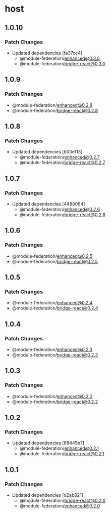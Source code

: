 # host

## 1.0.10

### Patch Changes

- Updated dependencies [fa37cc4]
  - @module-federation/enhanced@0.3.0
  - @module-federation/bridge-react@0.3.0

## 1.0.9

### Patch Changes

- @module-federation/enhanced@0.2.8
- @module-federation/bridge-react@0.2.8

## 1.0.8

### Patch Changes

- Updated dependencies [b00ef13]
  - @module-federation/enhanced@0.2.7
  - @module-federation/bridge-react@0.2.7

## 1.0.7

### Patch Changes

- Updated dependencies [4488064]
  - @module-federation/enhanced@0.2.6
  - @module-federation/bridge-react@0.2.6

## 1.0.6

### Patch Changes

- @module-federation/enhanced@0.2.5
- @module-federation/bridge-react@0.2.5

## 1.0.5

### Patch Changes

- @module-federation/enhanced@0.2.4
- @module-federation/bridge-react@0.2.4

## 1.0.4

### Patch Changes

- @module-federation/enhanced@0.2.3
- @module-federation/bridge-react@0.2.3

## 1.0.3

### Patch Changes

- @module-federation/enhanced@0.2.2
- @module-federation/bridge-react@0.2.2

## 1.0.2

### Patch Changes

- Updated dependencies [88445e7]
  - @module-federation/enhanced@0.2.1
  - @module-federation/bridge-react@0.2.1

## 1.0.1

### Patch Changes

- Updated dependencies [d2ab821]
  - @module-federation/bridge-react@0.2.0
  - @module-federation/enhanced@0.2.0
